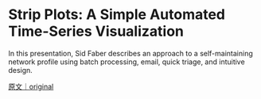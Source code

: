 
# Strip Plots: A Simple Automated Time-Series Visualization

In this presentation, Sid Faber describes an approach to a self-maintaining network profile using batch processing, email, quick triage, and intuitive design.

[原文｜original](https://insights.sei.cmu.edu/library/strip-plots-a-simple-automated-time-series-visualization/)
        
